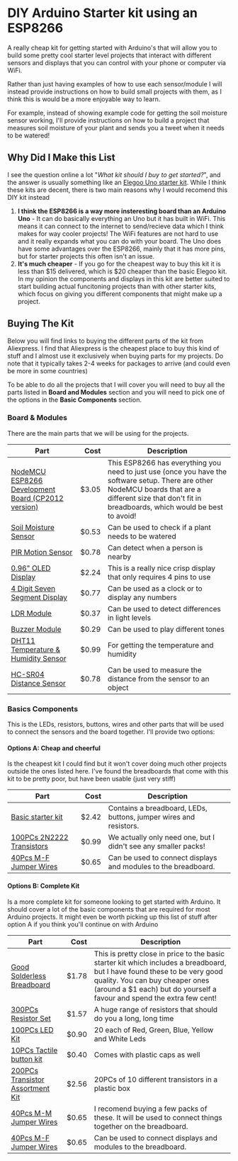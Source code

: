 # DIY Arduino Starter kit using an ESP8266

A really cheap kit for getting started with Arduino's that will allow you to build some pretty cool starter level projects that interact with different sensors and displays that you can control with your phone or computer via WiFi. 

Rather than just having examples of how to use each sensor/module I will instead provide instructions on how to build small projects with them, as I think this is would be a more enjoyable way to learn. 

For example, instead of showing example code for getting the soil moisture sensor working, I'll provide instructions on how to build a project that measures soil moisture of your plant and sends you a tweet when it needs to be watered!

## Why Did I Make this List

I see the question online a lot "*What kit should I buy to get started?*", and the answer is usually something like an [Elegoo Uno starter kit](http://amzn.to/2H33WdV). While I think these kits are decent, there is two main reasons why I would recomend this DIY kit instead

1) **I think the ESP8266 is a way more insteresting board than an Arduino Uno** - It can do basically everything an Uno but it has built in WiFi. This means it can connect to the internet to send/recieve data which I think makes for way cooler projects! The WiFi features are not hard to use and it really expands what you can do with your board. The Uno does have some advantages over the ESP8266, mainly that it has more pins, but for starter projects this often isn't an issue.
2) **It's much cheaper** - If you go for the cheapest way to buy this kit it is less than $15 delivered, which is $20 cheaper than the basic Elegoo kit. In my opinion the components and displays in this kit are better suited to start building actual funcitoning projects than with other starter kits, which focus on giving you different components that might make up a project.

## Buying The Kit

Below you will find links to buying the different parts of the kit from Aliexpress. I find that Aliexpress is the cheapest place to buy this kind of stuff and I almost use it exclusively when buying parts for my projects. Do note that it typically  takes 2-4 weeks for packages to arrive (and could even be more in some countries)

To be able to do all the projects that I will cover you will need to buy all the parts listed in **Board and Modules** section and you will need to pick one of the options in the **Basic Components** section.

### Board & Modules

There are the main parts that we will be using for the projects.

| Part        | Cost           | Description  |
| ------------- | -------------:| ----------------|
| [NodeMCU ESP8266 Development Board (CP2012 version)](http://s.click.aliexpress.com/e/BQBAIYj)| $3.05 | This ESP8266 has everything you need to just use (once you have the software setup. There are other NodeMCU boards that are a different size that don't fit in breadboards, which would be best to avoid! |
| [Soil Moisture Sensor](http://s.click.aliexpress.com/e/BUVbUzZ) | $0.53 | Can be used to check if a plant needs to be watered |
| [PIR Motion Sensor](http://s.click.aliexpress.com/e/EeiYzVb)| $0.78 | Can detect when a person is nearby |
| [0.96" OLED Display](http://s.click.aliexpress.com/e/AiqJeq7)      | $2.24      |   This is a really nice crisp display that only requires 4 pins to use |
| [4 Digit Seven Segment Display](http://s.click.aliexpress.com/e/qfM3Jei)| $0.77 | Can be used as a clock or to display any numbers |
| [LDR Module](http://s.click.aliexpress.com/e/nMrBiiE)| $0.37 | Can be used to detect differences in light levels |
| [Buzzer Module](http://s.click.aliexpress.com/e/AAq7YJQ)| $0.29 | Can be used to play different tones |
| [DHT11 Temperature & Humidity Sensor](http://s.click.aliexpress.com/e/qr3RRNf) | $0.99 | For getting the temperature and humidity |
|[HC-SR04 Distance Sensor](http://s.click.aliexpress.com/e/N7MRvFa)| $0.78 | Can be used to measure the distance from the sensor to an object |

### Basics Components

This is the LEDs, resistors, buttons, wires and other parts that will be used to connect the sensors and the board together. I'll provide two options:

#### Options A: Cheap and cheerful

Is the cheapest kit I could find but it won't cover doing much other projects outside the ones listed here. I've found the breadboards that come with this kit to be pretty poor, but have been usable (just very stiff)

| Part        | Cost           | Description  |
| ------------- | -------------:| ----------------|
| [Basic starter kit](http://s.click.aliexpress.com/e/RFU3Z33) | $2.42 | Contains a breadboard, LEDs, buttons, jumper wires and resistors.|
| [100PCs 2N2222 Transistors](http://s.click.aliexpress.com/e/YfQNfmy)| $0.99 | We actually only need one, but I didn't see any smaller packs!|
| [40Pcs M-F Jumper Wires](http://s.click.aliexpress.com/e/N7AQ7YN)| $0.65 | Can be used to connect displays and modules to the breadboard.|

#### Options B: Complete Kit

Is a more complete kit for someone looking to get started with Arduino. It should cover a lot of the basic components that are required for most Arduino projects. It might even be worth picking up this list of stuff after option A if you think you'll continue on with Arduino

| Part        | Cost           | Description  |
| ------------- | -------------:| ----------------|
| [Good Solderless Breadboard](http://s.click.aliexpress.com/e/fufyjMv)| $1.78 | This is pretty close in price to the basic starter kit which includes a breadboard, but I have found these to be very good quality. You can buy cheaper ones (around a $1 each) but do yourself a favour and spend the extra few cent!|
|  [300PCs Resistor Set](http://s.click.aliexpress.com/e/qNBaAE6)| $1.57      | A huge range of resistors that should do you a long, long time |
| [100PCs LED Kit](http://s.click.aliexpress.com/e/eyRRBA2) | $0.90 | 20 each of Red, Green, Blue, Yellow and White Leds |
| [10PCs Tactile button kit](http://s.click.aliexpress.com/e/6uv7QNj) | $0.40 | Comes with plastic caps as well |
| [200PCs Transistor Assortment Kit](http://s.click.aliexpress.com/e/3fuZFQ3) | $2.56 | 20PCs of 10 different transistors in a plastic box |
| [40Pcs M-M Jumper Wires](http://s.click.aliexpress.com/e/BiujMFu)| $0.65 | I recomend buying a few packs of these. It will be used to connect things together on the breadboard.|
| [40Pcs M-F Jumper Wires](http://s.click.aliexpress.com/e/N7AQ7YN)| $0.65 | Can be used to connect displays and modules to the breadboard.|
